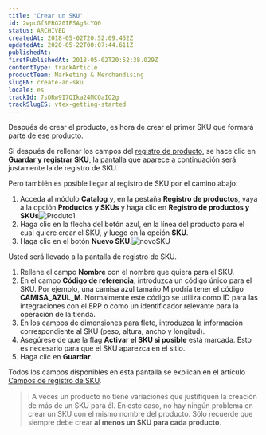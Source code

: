 ```yaml
---
title: 'Crear un SKU'
id: 2wpcGfSERG20IESAgScYQ0
status: ARCHIVED
createdAt: 2018-05-02T20:52:09.452Z
updatedAt: 2020-05-22T00:07:44.611Z
publishedAt: 
firstPublishedAt: 2018-05-02T20:52:38.029Z
contentType: trackArticle
productTeam: Marketing & Merchandising
slugEN: create-an-sku
locale: es
trackId: 7sORw9I7QIka24MCQaIO2g
trackSlugES: vtex-getting-started
---
```


Después de crear el producto, es hora de crear el primer SKU que formará parte de ese producto.

Si después de rellenar los campos del [registro de producto](/pt/getting-started/crear-un-producto), se hace clic en __Guardar y registrar SKU__, la pantalla que aparece a continuación será justamente la de registro de SKU.

Pero también es posible llegar al registro de SKU por el camino abajo:
1. Acceda al módulo __Catalog__ y, en la pestaña __Registro de productos__, vaya a la opción __Productos y SKUs__ y haga clic en __Registro de productos y SKUs__![Produto1](https://images.contentful.com/alneenqid6w5/4X1QYKrHz2ysAEAAW6gK6/85b81671add3f7573a9c4531b215ba82/Produto1.png)
2. Haga clic en la flecha del botón azul, en la línea del producto para el cual quiere crear el SKU, y luego en la opción __SKU__.
3. Haga clic en el botón __Nuevo SKU__.![novoSKU](//images.contentful.com/alneenqid6w5/5VonhvkjXaoma84SqGuYSQ/f072e69753933862ba5ad205f9a55ecd/novoSKU.gif)

Usted será llevado a la pantalla de registro de SKU.

1. Rellene el campo __Nombre__ con el nombre que quiera para el SKU.
2. En el campo __Código de referencia__, introduzca un código único para el SKU. Por ejemplo, una camisa azul tamaño M podría tener el código __CAMISA\_AZUL\_M__. Normalmente este código se utiliza como ID para las integraciones con el ERP o como un identificador relevante para la operación de la tienda.
3. En los campos de dimensiones para flete, introduzca la información correspondiente al SKU (peso, altura, ancho y longitud).
4. Asegúrese de que la flag __Activar el SKU si posible__ está marcada. Esto es necesario para que el SKU aparezca en el sitio.
5. Haga clic en __Guardar__.

Todos los campos disponibles en esta pantalla se explican en el artículo [Campos de registro de SKU](/es/tutorial/campos-de-registro-de-sku).

>ℹ️ A veces un producto no tiene variaciones que justifiquen la creación de más de un SKU para él. En este caso, no hay ningún problema en crear un SKU con el mismo nombre del producto. Sólo recuerde que siempre debe crear **al menos un SKU para cada producto**.

